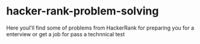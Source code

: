 # hacker-rank-problem-solving

Here youl'll find some of problems from HackerRank for preparing you for a enterview or get a job for pass a technnical test
